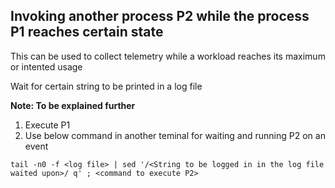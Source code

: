 ## Invoking another process P2 while the process P1 reaches certain state
This can be used to collect telemetry while a workload reaches its maximum or intented usage

Wait for certain string to be printed in a log file 

**Note: To be explained further**
1. Execute P1
2. Use below command in another teminal for waiting and running P2 on an event

```
tail -n0 -f <log file> | sed '/<String to be logged in in the log file waited upon>/ q' ; <command to execute P2>
```
